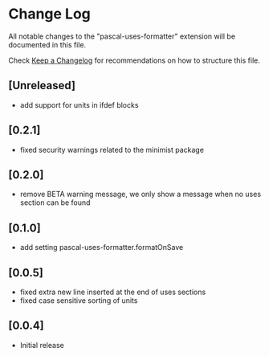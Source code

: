 # Change Log
All notable changes to the "pascal-uses-formatter" extension will be documented in this file.

Check [Keep a Changelog](http://keepachangelog.com/) for recommendations on how to structure this file.

## [Unreleased]
 - add support for units in ifdef blocks

## [0.2.1]
 - fixed security warnings related to the minimist package

## [0.2.0]
 - remove BETA warning message, we only show a message when no uses section can be found

## [0.1.0]
 - add setting pascal-uses-formatter.formatOnSave

## [0.0.5]
 - fixed extra new line inserted at the end of uses sections
 - fixed case sensitive sorting of units

## [0.0.4]
- Initial release